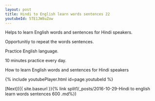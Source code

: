 ```yaml
---
layout: post
title: Hindi to English learn words sentences 22 
youtubeId: 5TE1JW8uZow
---
```

 
 
Helps to learn English words and sentences for Hindi speakers.

Opportunitiy to repeat the words sentences. 

Practice English language. 
 
10 minutes practice every day. 
 
How to learn English words and sentences for Hindi speakers 
 
{% include youtubePlayer.html id=page.youtubeId %}
 
 
[Next]({{ site.baseurl }}{% link  split1/_posts/2016-10-29-Hindi to english learn words sentences 600 .md%})
 
